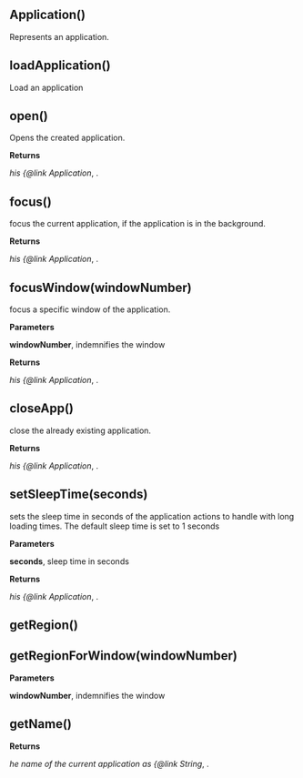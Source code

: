 Application()
-------------
Represents an application.


loadApplication()
-----------------
Load an application


open()
------
Opens the created application.



**Returns**

*his {@link Application*,  .

focus()
-------
focus the current application, if the application is in the background.



**Returns**

*his {@link Application*,  .

focusWindow(windowNumber)
-------------------------
focus a specific window of the application.



**Parameters**

**windowNumber**,  indemnifies the window

**Returns**

*his {@link Application*,  .

closeApp()
----------
close the already existing application.



**Returns**

*his {@link Application*,  .

setSleepTime(seconds)
---------------------
sets the sleep time in seconds of the application actions to handle with long loading times.
The default sleep time is set to 1 seconds



**Parameters**

**seconds**,  sleep time in seconds

**Returns**

*his {@link Application*,  .

getRegion()
-----------
getRegionForWindow(windowNumber)
--------------------------------
**Parameters**

**windowNumber**,  indemnifies the window

getName()
---------
**Returns**

*he name of the current application as {@link String*,  .

